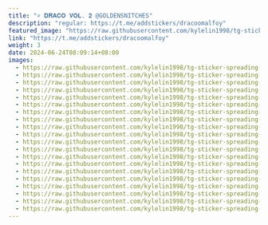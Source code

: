 ```yaml
---
title: "⌕ 𝐃𝐑𝐀𝐂𝐎 𝐕𝐎𝐋. 𝟐 @GOLDENSNITCHES"
description: "regular: https://t.me/addstickers/dracoomalfoy"
featured_image: "https://raw.githubusercontent.com/kylelin1998/tg-sticker-spreading-worldwide-images/main/img/a7b32fb4-7be4-470a-8fed-76d480205d08.jpg"
link: "https://t.me/addstickers/dracoomalfoy"
weight: 3
date: 2024-06-24T08:09:14+08:00
images:
  - https://raw.githubusercontent.com/kylelin1998/tg-sticker-spreading-worldwide-images/main/img/a7b32fb4-7be4-470a-8fed-76d480205d08.jpg
  - https://raw.githubusercontent.com/kylelin1998/tg-sticker-spreading-worldwide-images/main/img/9a5f05cb-6faa-47db-88b4-59a58fd49ef8.jpg
  - https://raw.githubusercontent.com/kylelin1998/tg-sticker-spreading-worldwide-images/main/img/3d91e73d-f40c-4711-bc86-e8e81a7c91a9.jpg
  - https://raw.githubusercontent.com/kylelin1998/tg-sticker-spreading-worldwide-images/main/img/b6cd4bc4-1ad0-4e80-a136-ee42b08ca0c4.jpg
  - https://raw.githubusercontent.com/kylelin1998/tg-sticker-spreading-worldwide-images/main/img/e8cb1a31-009f-4bfe-943a-4c411a65627d.jpg
  - https://raw.githubusercontent.com/kylelin1998/tg-sticker-spreading-worldwide-images/main/img/f4f67ef3-5af0-4b94-9a32-bcf695e0a994.jpg
  - https://raw.githubusercontent.com/kylelin1998/tg-sticker-spreading-worldwide-images/main/img/96412ecf-25a3-4bfd-a07b-cf27faa9a662.jpg
  - https://raw.githubusercontent.com/kylelin1998/tg-sticker-spreading-worldwide-images/main/img/938ca4b1-06ba-46a8-a8c3-f422ef3f2978.jpg
  - https://raw.githubusercontent.com/kylelin1998/tg-sticker-spreading-worldwide-images/main/img/daa3fa63-8586-4833-8893-ea64adf02f44.jpg
  - https://raw.githubusercontent.com/kylelin1998/tg-sticker-spreading-worldwide-images/main/img/95698a8d-272c-49fb-958f-1b2881d7d942.jpg
  - https://raw.githubusercontent.com/kylelin1998/tg-sticker-spreading-worldwide-images/main/img/c81bf760-1853-4446-aa3b-821dbbb51f10.jpg
  - https://raw.githubusercontent.com/kylelin1998/tg-sticker-spreading-worldwide-images/main/img/f95ad5fd-da41-4733-b426-af39b89f99f0.jpg
  - https://raw.githubusercontent.com/kylelin1998/tg-sticker-spreading-worldwide-images/main/img/1134a426-7fb6-403c-b07a-14d94dfa46fa.jpg
  - https://raw.githubusercontent.com/kylelin1998/tg-sticker-spreading-worldwide-images/main/img/1150c372-dcd2-42f4-93f1-3993cdb3e5a0.jpg
  - https://raw.githubusercontent.com/kylelin1998/tg-sticker-spreading-worldwide-images/main/img/83da71e4-81ea-43ee-abd5-2041531e8bc9.jpg
  - https://raw.githubusercontent.com/kylelin1998/tg-sticker-spreading-worldwide-images/main/img/c0644f7a-45ff-4017-a358-d9c1204f3845.jpg
  - https://raw.githubusercontent.com/kylelin1998/tg-sticker-spreading-worldwide-images/main/img/f650222b-4fce-4e33-81fc-9b809f052c59.jpg
  - https://raw.githubusercontent.com/kylelin1998/tg-sticker-spreading-worldwide-images/main/img/c2f04d00-81aa-4cfc-ba35-134bdb321b4e.jpg
  - https://raw.githubusercontent.com/kylelin1998/tg-sticker-spreading-worldwide-images/main/img/6282e2d9-479b-40bf-b683-f5e018f3b416.jpg
  - https://raw.githubusercontent.com/kylelin1998/tg-sticker-spreading-worldwide-images/main/img/b999496d-fe9c-43ea-b661-fde5f98064d4.jpg
---
```

